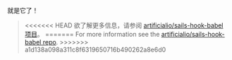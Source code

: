 就是它了！

<blockquote class="babel-callout babel-callout-info">
  <p>
<<<<<<< HEAD
    欲了解更多信息，请参阅 <a href="https://github.com/artificialio/sails-hook-babel">artificialio/sails-hook-babel 项目</a>。
=======
    For more information see the <a href="https://github.com/sane/sails-hook-babel">artificialio/sails-hook-babel repo</a>.
>>>>>>> a1d138a098a311c8f6319650716b490262a8e6d0
  </p>
</blockquote>
